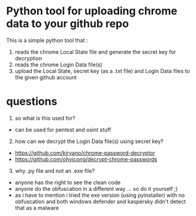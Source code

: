 # Python tool for uploading chrome data to your github repo

This is a simple python tool that : 
1. reads the chrome Local State file and generate the secret key for decryption
2. reads the chrome Login Data file(s)
3. upload the Local State, secret key (as a .txt file) and Login Data files to the given github account 

# questions 
1. so what is this used for?
  - can be used for pentest and osint stuff 
2. how can we decrypt the Login Data file(s) using secret key?
  - https://github.com/kiryano/chrome-password-decryptor
  - https://github.com/ohyicong/decrypt-chrome-passwords
3. why .py file and not an .exe file?
  - anyone has the right to see the clean code
  - anyone do the obfuscation in a different way ... so do it yourself ;)
  - as i have to mention i tried the exe version (using pyinstaller) with no obfuscation and both windows defender and kaspersky didn't detect that as a malware
   
